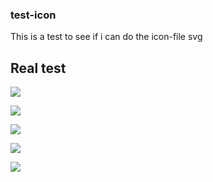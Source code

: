### test-icon

This is a test to see if i can do the icon-file svg

## Real test

<img src ="https://img.shields.io/badge/Python-FECC00?style=for-the-badge&logo=Python&logoColor=black"></img>

<img src ="https://img.shields.io/badge/Php-777BB4?style=for-the-badge&logo=Php&logoColor=white"></img>

<img src ="https://img.shields.io/badge/Laravel-FF2D20?style=for-the-badge&logo=Laravel&logoColor=white"></img>

<img src ="https://img.shields.io/badge/C#-CC0000?style=for-the-badge&logo=C#&logoColor=white"></img>

<img src ="https://img.shields.io/badge/Java-CC0000?style=for-the-badge&logo=java&logo-color=EE4C2C"></img>
